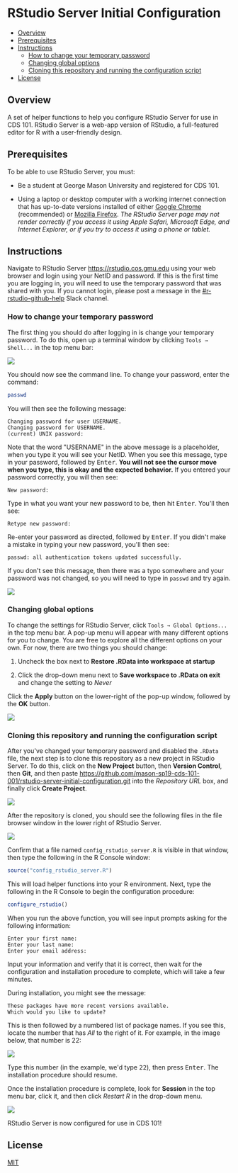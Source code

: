 # RStudio Server Initial Configuration

*   [Overview](#overview)
*   [Prerequisites](#prerequisites)
*   [Instructions](#instructions)
    *   [How to change your temporary password](#how-to-change-your-temporary-password)
    *   [Changing global options](#changing-global-options)
    *   [Cloning this repository and running the configuration script](#cloning-this-repository-and-running-the-configuration-script)
*   [License](#license)

## Overview

A set of helper functions to help you configure RStudio Server for use in CDS 101.
RStudio Server is a web-app version of RStudio, a full-featured editor for R with a user-friendly design.

## Prerequisites

To be able to use RStudio Server, you must:

*   Be a student at George Mason University and registered for CDS 101.

*   Using a laptop or desktop computer with a working internet connection that has up-to-date versions installed of either [Google Chrome](https://www.google.com/chrome/) (recommended) or [Mozilla Firefox](https://www.mozilla.org/en-US/firefox/).
    *The RStudio Server page may not render correctly if you access it using Apple Safari, Microsoft Edge, and Internet Explorer, or if you try to access it using a phone or tablet.*
    
## Instructions

Navigate to RStudio Server <https://rstudio.cos.gmu.edu> using your web browser and login using your NetID and password.
If this is the first time you are logging in, you will need to use the temporary password that was shared with you.
If you cannot login, please post a message in the [\#r-rstudio-github-help](https://sp19-masoncds101.slack.com/messages/CFJKJV97T) Slack channel.

### How to change your temporary password

The first thing you should do after logging in is change your temporary password.
To do this, open up a terminal window by clicking `Tools → Shell...` in the top menu bar:

![](img/rstudio_login_to_shell.gif)

You should now see the command line.
To change your password, enter the command:

```bash
passwd
```

You will then see the following message:

    Changing password for user USERNAME.
    Changing password for USERNAME.
    (current) UNIX password:
    
Note that the word "USERNAME" in the above message is a placeholder, when you type it you will see your NetID.
When you see this message, type in your password, followed by <kbd>Enter</kbd>.
**You will not see the cursor move when you type, this is okay and the expected behavior.**
If you entered your password correctly, you will then see:

    New password:
    
Type in what you want your new password to be, then hit <kbd>Enter</kbd>.
You'll then see:

    Retype new password:

Re-enter your password as directed, followed by <kbd>Enter</kbd>.
If you didn't make a mistake in typing your new password, you'll then see:

    passwd: all authentication tokens updated successfully.

If you don't see this message, then there was a typo somewhere and your password was not changed, so you will need to type in `passwd` and try again.

![](img/rstudio_server_change_password_in_terminal.gif)

### Changing global options

To change the settings for RStudio Server, click `Tools → Global Options...` in the top menu bar.
A pop-up menu will appear with many different options for you to change.
You are free to explore all the different options on your own.
For now, there are two things you should change:

1.  Uncheck the box next to **Restore .RData into workspace at startup**

2.  Click the drop-down menu next to **Save workspace to .RData on exit** and change the setting to *Never*

Click the **Apply** button on the lower-right of the pop-up window, followed by the **OK** button.

![](img/rstudio_server_deactivate_rdata_file.gif)

### Cloning this repository and running the configuration script

After you've changed your temporary password and disabled the `.RData` file, the next step is to clone this repository as a new project in RStudio Server.
To do this, click on the **New Project** button, then **Version Control**, then **Git**, and then paste <https://github.com/mason-sp19-cds-101-001/rstudio-server-initial-configuration.git> into the *Repository URL* box, and finally click **Create Project**.

![](img/rstudio_server_config_clone.gif)

After the repository is cloned, you should see the following files in the file browser window in the lower right of RStudio Server.

![](img/rstudio_files.png)

Confirm that a file named `config_rstudio_server.R` is visible in that window, then type the following in the R Console window:

```r
source("config_rstudio_server.R")
```

This will load helper functions into your R environment.
Next, type the following in the R Console to begin the configuration procedure:

```r
configure_rstudio()
```

When you run the above function, you will see input prompts asking for the following information:

    Enter your first name:
    Enter your last name:
    Enter your email address:

Input your information and verify that it is correct, then wait for the configuration and installation procedure to complete, which will take a few minutes.

During installation, you might see the message:

    These packages have more recent versions available.
    Which would you like to update?
    
This is then followed by a numbered list of package names.
If you see this, locate the number that has *All* to the right of it.
For example, in the image below, that number is 22:

![](img/rstudio_update_packages_prompt.png)

Type this number (in the example, we'd type <kbd>2</kbd><kbd>2</kbd>), then press <kbd>Enter</kbd>.
The installation procedure should resume.

Once the installation procedure is complete, look for **Session** in the top menu bar, click it, and then click *Restart R* in the drop-down menu.

![](img/rstudio_session_menu.png)

RStudio Server is now configured for use in CDS 101!

## License

[MIT](https://opensource.org/licenses/MIT)
